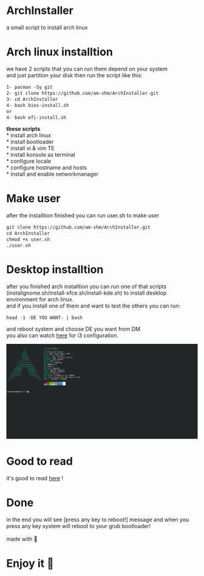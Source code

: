 # ArchInstaller
a small script to install arch linux 

# Arch linux installtion
we have 2 scripts that you can run them depend on your system<br>
and just partition your disk then run the script like this:<br>


    1- pacman -Sy git
    2- git clone https://github.com/am-shm/ArchInstaller.git
    3- cd ArchInstaller
    4- bash bios-install.sh
    or
    4- bash efi-install.sh
    
<b>these scripts</b><br>
     * install arch linux<br>
     * install bootloader<br>
     * install vi & vim TE<br>
     * install konsole as terminal<br>
     * configure locale<br>
     * configure hostname and hosts<br>
     * install and enable networkmanager<br>

# Make user
after the installtion finished you can run user.sh to make user

    git clone https://github.com/am-shm/ArchInstaller.git
    cd ArchInstaller
    chmod +x user.sh
    ./user.sh

# Desktop installtion
after you finished arch installtion you can run one of that scripts (installgnome.sh/install-xfce.sh/install-kde.sh) to install desktop environment for arch linux.<br>
and if you install one of them and want to test the others you can run:<br>
    
    head -1 -DE YOU WANT- | bash
    
and reboot system and choose DE you want from DM<br>
you also can watch <a href="https://github.com/am-shm/minimal-desktop-configuration">here</a> for i3 configuration.<br>
<center>
    <img src="https://github.com/am-shm/ArchInstaller/blob/main/image_2021-08-25_17-25-52.png">
</center>

# Good to read
it's good to read <a href="https://github.com/am-shm/ArchInstaller/tree/main/about">here</a> !
# Done
in the end you will see [press any key to reboot!] message and when you press any key system will reboot to your grub bootloader!
<br><br>
made with 💙
<br>
<h1>Enjoy it 🍬</h1>

